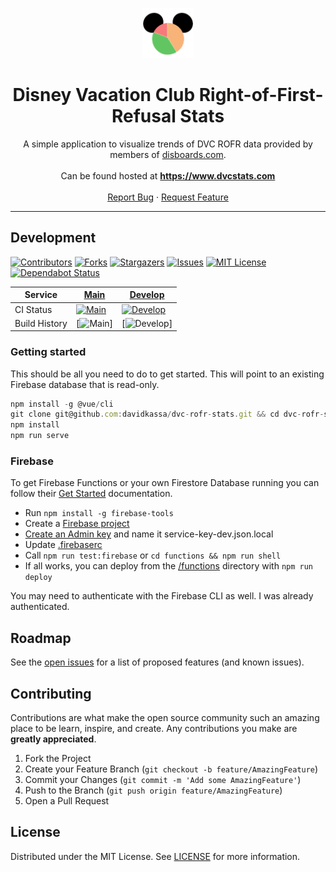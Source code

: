 <p align="center">
  <a href="https://www.dvcstats.com">
    <img src="src/assets/logo.png" alt="Logo" width="80" height="80">
  </a>

  <h1 align="center">Disney Vacation Club Right-of-First-Refusal Stats</h3>

  <p align="center">
    A simple application to visualize trends of DVC ROFR data provided by members of <a href="https://www.disboards.com/forums/purchasing-dvc.28/">disboards.com</a>.
    <br />
    <br />
    Can be found hosted at <a href="https://www.dvcstats.com"><strong>https://www.dvcstats.com</strong></a>
    <br />
    <br />
    <a href="https://github.com/davidkassa/dvc-rofr-stats/issues">Report Bug</a>
    ·
    <a href="https://github.com/davidkassa/dvc-rofr-stats/issues">Request Feature</a>
  </p>
</p>


---

## Development

<!-- PROJECT SHIELDS -->
<!--
*** I'm using markdown "reference style" links for readability.
*** Reference links are enclosed in brackets [ ] instead of parentheses ( ).
*** See the bottom of this document for the declaration of the reference variables
*** for contributors-url, forks-url, etc. This is an optional, concise syntax you may use.
*** https://www.markdownguide.org/basic-syntax/#reference-style-links
-->
[![Contributors][contributors-shield]][contributors-url]
[![Forks][forks-shield]][forks-url]
[![Stargazers][stars-shield]][stars-url]
[![Issues][issues-shield]][issues-url]
[![MIT License][license-shield]](LICENSE)
[![Dependabot Status][dependabot-shield]][dependabot-url]

| Service       | [Main](https://www.dvcstats.com)                                                                                              | [Develop](https://dev.dvcstats.com)                                                                                               |
| ------------- | ------------------------------------------------------------------------------------------------------------------------------- | --------------------------------------------------------------------------------------------------------------------------------- |
| CI Status     | [![Main][build-main-shield]][build-main-url] | [![Develop][build-develop-shield]][build-develop-url] |
| Build History | [![Main][build-main-history]]  | [![Develop][build-develop-history]]  |

### Getting started

This should be all you need to do to get started. This will point to an existing Firebase database that is read-only.
```javascript
npm install -g @vue/cli
git clone git@github.com:davidkassa/dvc-rofr-stats.git && cd dvc-rofr-stats
npm install
npm run serve
```

### Firebase
To get Firebase Functions or your own Firestore Database running you can follow their [Get Started](https://firebase.google.com/docs/functions/get-started) documentation.

 * Run `npm install -g firebase-tools`
 * Create a [Firebase project](https://console.firebase.google.com)
 * [Create an Admin key](https://firebase.google.com/docs/functions/local-emulator#set_up_admin_credentials_optional) and name it service-key-dev.json.local
 * Update [.firebaserc](.firebaserc)
 * Call `npm run test:firebase` or `cd functions && npm run shell`
 * If all works, you can deploy from the [/functions](/functions) directory with `npm run deploy`

You may need to authenticate with the Firebase CLI as well. I was already authenticated.


<!-- ROADMAP -->
## Roadmap

See the [open issues](https://github.com/davidkassa/dvc-rofr-stats/issues) for a list of proposed features (and known issues).



<!-- CONTRIBUTING -->
## Contributing

Contributions are what make the open source community such an amazing place to be learn, inspire, and create. Any contributions you make are **greatly appreciated**.

1. Fork the Project
2. Create your Feature Branch (`git checkout -b feature/AmazingFeature`)
3. Commit your Changes (`git commit -m 'Add some AmazingFeature'`)
4. Push to the Branch (`git push origin feature/AmazingFeature`)
5. Open a Pull Request



<!-- LICENSE -->
## License

Distributed under the MIT License. See [LICENSE](LICENSE) for more information.



<!-- MARKDOWN LINKS & IMAGES -->
<!-- https://www.markdownguide.org/basic-syntax/#reference-style-links -->
[contributors-shield]: https://img.shields.io/github/contributors/davidkassa/dvc-rofr-stats?style=flat-square
[contributors-url]: https://github.com/davidkassa/dvc-rofr-stats/graphs/contributors
[forks-shield]: https://img.shields.io/github/forks/davidkassa/dvc-rofr-stats?style=flat-square
[forks-url]: https://github.com/davidkassa/dvc-rofr-stats/network/members
[stars-shield]: https://img.shields.io/github/stars/davidkassa/dvc-rofr-stats?style=flat-square
[stars-url]: https://github.com/davidkassa/dvc-rofr-stats/stargazers
[issues-shield]: https://img.shields.io/github/issues/davidkassa/dvc-rofr-stats?style=flat-square
[issues-url]: https://github.com/davidkassa/dvc-rofr-stats/issues
[license-shield]: https://img.shields.io/github/license/davidkassa/dvc-rofr-stats?style=flat-square
[dependabot-shield]: https://api.dependabot.com/badges/status?host=github&repo=davidkassa/dvc-rofr-stats
[dependabot-url]: https://dependabot.com/
[build-main-shield]: https://img.shields.io/travis/com/davidkassa/dvc-rofr-stats/main?style=flat-square
[build-main-url]: https://travis-ci.com/davidkassa/dvc-rofr-stats
[build-main-history]: https://buildstats.info/travisci/chart/davidkassa/dvc-rofr-stats?includeBuildsFromPullRequest=false&branch=main
[build-develop-shield]: https://img.shields.io/travis/com/davidkassa/dvc-rofr-stats/develop?style=flat-square
[build-develop-url]: https://travis-ci.com/davidkassa/dvc-rofr-stats/branches
[build-develop-history]: https://buildstats.info/travisci/chart/davidkassa/dvc-rofr-stats?includeBuildsFromPullRequest=false&branch=develop

